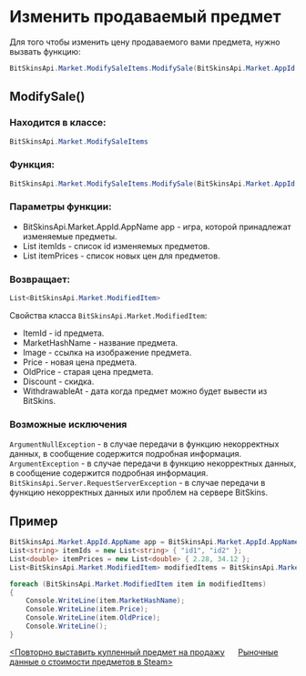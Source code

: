 ﻿# Изменить продаваемый предмет

Для того чтобы изменить цену продаваемого вами предмета, нужно вызвать функцию:

```csharp
BitSkinsApi.Market.ModifySaleItems.ModifySale(BitSkinsApi.Market.AppId.AppName app, List<string> itemIds, List<double> itemPrices);
```

## ModifySale()

### Находится в классе:

```csharp
BitSkinsApi.Market.ModifySaleItems
```

### Функция:

```csharp
BitSkinsApi.Market.ModifySaleItems.ModifySale(BitSkinsApi.Market.AppId.AppName app, List<string> itemIds, List<double> itemPrices);
```

### Параметры функции:

* BitSkinsApi.Market.AppId.AppName app - игра, которой принадлежат изменяемые предметы.
* List<string> itemIds - список id изменяемых предметов.
* List<double> itemPrices - список новых цен для предметов.

### Возвращает:

```csharp
List<BitSkinsApi.Market.ModifiedItem>
```

Свойства класса ```BitSkinsApi.Market.ModifiedItem```:
* ItemId - id предмета.
* MarketHashName - название предмета.
* Image - ссылка на изображение предмета.
* Price - новая цена предмета.
* OldPrice - старая цена предмета.
* Discount - скидка.
* WithdrawableAt - дата когда предмет можно будет вывести из BitSkins.

### Возможные исключения
```ArgumentNullException``` - в случае передачи в функцию некорректных данных, в сообщение содержится подробная информация.
\
```ArgumentException``` - в случае передачи в функцию некорректных данных, в сообщение содержится подробная информация.
\
```BitSkinsApi.Server.RequestServerException``` - в случае передачи в функцию некорректных данных или проблем на сервере BitSkins.

## Пример

```csharp
BitSkinsApi.Market.AppId.AppName app = BitSkinsApi.Market.AppId.AppName.CounterStrikGlobalOffensive;
List<string> itemIds = new List<string> { "id1", "id2" };
List<double> itemPrices = new List<double> { 2.28, 34.12 };
List<BitSkinsApi.Market.ModifiedItem> modifiedItems = BitSkinsApi.Market.ModifySaleItems.ModifySale(app, itemIds, itemPrices);

foreach (BitSkinsApi.Market.ModifiedItem item in modifiedItems)
{
    Console.WriteLine(item.MarketHashName);
    Console.WriteLine(item.Price);
    Console.WriteLine(item.OldPrice);
    Console.WriteLine();
}
```

[<Повторно выставить купленный предмет на продажу](https://github.com/dmitrydnl/BitSkinsApi/blob/master/docs/ru/market/relist_item.md) &nbsp;&nbsp;&nbsp;&nbsp; [Рыночные данные о стоимости предметов в Steam>](https://github.com/dmitrydnl/BitSkinsApi/blob/master/docs/ru/market/steam_price_data.md)